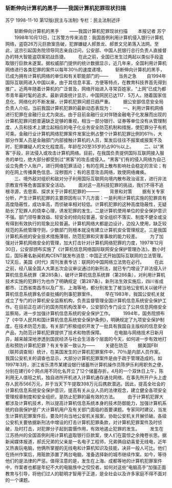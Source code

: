 ### 斩断伸向计算机的黑手——我国计算机犯罪现状扫描
苏宁
1998-11-10
第12版(民主与法制)
专栏：民主法制述评

　　斩断伸向计算机的黑手
　　——我国计算机犯罪现状扫描
　　本报记者  苏宁
　　1998年10月13日，江苏警方传来消息：我国首例利用计算机侵入银行计算机网络，盗窃26万元巨款案告破，犯罪嫌疑人郝景龙、郝景文兄弟落入法网。至此，这宗引起国务院领导同志亲自过问，公安部、中国人民银行总行负责人直接督办的特大智能盗窃案初战告捷。
　　在此之前，全国已发生过两起以类似手段盗取银行巨款未遂案。据权威部门提供的统计数据显示，近几年来，全国利用计算机网络进行各类犯罪的案件以每年30％的速度递增。
　　斩断伸向计算机的黑手，已成为拥有计算机网络的单位和有关职能部门的——
　　当务之急
　　自1994年国际互联网进入中国以来，由于其信息丰富、方便等特点，在教育科技界首先得到推广。近两年随着计算机的广泛普及，网络开始进入寻常百姓家，“上网”已成为都市青年最时髦的追求。最新调查统计显示，中国网民已达117．5万人。随着国家信息化、网络化的不断发展，计算机犯罪问题日趋严重。
　　据公安部信息安全局负责人介绍，当前我国计算机犯罪的最新动态表现为：
　　一、利用计算机网络进行犯罪在金融行业尤为突出。由于目前金融行业对伴随金融电子化发展而出现的计算机犯罪问题普遍缺乏足够的重视，相当一部分银行、证券等单位没有从管理制度、人员和技术上建立起相应的电子化业务安全防范机制和措施，使犯罪分子有机可乘。金融行业计算机网络犯罪案件发案比例占整个计算机犯罪比例的61％，大部分作案人员是金融部门内部接触计算机的人员，案发后往往不报案或报案不及时，犯罪嫌疑人的文化程度高，年龄在20至35岁的占90％以上。
　　二、以“黑客”手段，非法侵入或攻击计算机网络。目前，在我国负责提供国际互联网接入服务的单位，绝大部分都受到过“黑客”的攻击或侵入。“黑客”们有的侵入网络为自己设立免费个人账户，进行网络犯罪活动；有的在网上散布影响社会稳定的言论；有的在网上传播黄色信息、淫秽图片；有的恶意攻击网络，致使网络瘫痪。
　　三、境外敌对组织和敌对分子利用国际互联网向境内散布政治谣言，进行非法宗教宣传等危害国家安全活动。
　　面对这一高科技犯罪的挑战，我们不得不追根寻源，去思索、探求关于计算机犯罪的———
　　背景和对策
　　据有关专家分析，产生计算机犯罪的主要原因有以下几方面：一是利用计算机实施的犯罪具有高度隐蔽性，成功率高，而侦破率相对较低。计算机犯罪的这种高度隐蔽性，无疑助长了犯罪人的侥幸心理，诱发犯罪的发生。二是计算机使用单位的安全保护意识不强。部门领导重效益、轻安全的倾向较普遍，安全组织不落实、制度不健全或没有得到有效执行的现象比较普遍。计算机网络大都是边设计，边投入使用，缺乏较规范的系统管理守则，少数部门则根本就没有建立计算机安全管理规定。三是我国计算机系统的安全技术措施薄弱，防范犯罪和灾害事故的能力较差。
　　为了加强对计算机网络安全的管理，加大打击针对计算机网络犯罪的力度，1997年12月30日，公安部颁布实施了《计算机信息网络国际联网安全保护管理办法》。数小时后，国际著名新闻机构CENT就发布消息：中国正式开始国际互联网的立法管理。12天后，美国《时代》周刊发表专访：联网的中国网络立法势在必行。
　　在此之前，经八届全国人大第五次会议审议通过的新刑法，就已专门增设了非法侵入计算机信息系统罪（第285条）、破坏计算机信息系统罪（第286条），对利用计算机技术实施的犯罪行为也作了明确规定（第287条）。新刑法生效实施后，四川省成都市、江西省南昌市以及广东、上海等地，都分别发生了被当地公安机关以破坏计算机信息系统罪名侦查批捕的刑事犯罪案件。
　　早在1983年，我国公安机关就成立了专门的计算机安全监察机构，负责监督管理全国计算机信息系统安全保护工作。在目前正在进行的国务院机构改革中，公安部仍专门设立了公共信息网络安全监察局，进一步加强计算机信息系统的安全保护工作。
　　1994年，国务院颁布了《中华人民共和国计算机信息系统安全保护条例》，明确规定了九项安全保护制度。在技术防范方面，有关部门积极组织开发了一批具有我国自主版权的信息安全产品，为防范计算机犯罪提供了技术和物质保障。
　　在电脑与网络技术日新月异，越来越深地渗透到国民经济与社会生活各个层面的今天，如何进一步有效地打击和预防计算机犯罪？有关专家一致认为——
　　关键在防范
　　据美国FBI（联邦调查局）统计，在美国发生的计算机犯罪案件中，70％是内部人员作案。我国公安机关的调查也显示，大部分计算机犯罪案件是由于疏于管理造成的。如1997年3月，浙江省乐清市某建设银行储蓄所计算机操作员陈伊乐利用职务之便，分别在建行6个网点用不同化名开立了12个储蓄存折。4月的一个双休日上午，陈利用无人值班之机，独自进所开机进入计算机通存通兑网络，在事先所开户头上虚存人民币566万元，并于当天下午提取398万元后携款潜逃。因此，提高全社会的计算机信息系统安全保护意识，提高有关从业人员的法律观念，建立健全各项安全管理规章制度和安全组织，是防止犯罪的最有效的方法。
　　由于计算机犯罪大都涉及计算机技术，所以提高计算机信息系统本身的技术防御能力，加强计算机系统的自我保护是广大计算机用户及有关部门面临的首要课题。专家同时建议，当发生计算机犯罪案件后，要及时向当地公安机关报案，协助公安机关开展侦破。各级公安机关要依据新刑法中增设的打击计算机犯罪条款，对计算机犯罪案件及时侦破，及时打击，对犯罪分子起到震慑作用，有效地遏止犯罪的发生。
　　发生在江苏扬州的全国首例利用计算机盗取银行巨款案，使人们在震惊之余掩卷长思。据新闻媒体报道，郝氏兄弟的父亲是一名电子工程师，兄弟俩自幼喜爱无线电，近年又热衷玩电脑，他俩所掌握的无线电和计算机知识及技能，决非一般人可比。他们在扬州作案后，用赃款添置了两台电脑，准备选择新的城市继续作案。如今，等待他们的是法律的严惩。值得注意的是，发生在上海、成都等地的计算机犯罪案件中，作案者也都是年纪不大的电脑族中之佼佼者。如何对这些“电脑高手”加强正面教育与引导，将他们过人的聪明才智用于正道，是全社会以及许多家庭不得不面对的一个课题。
